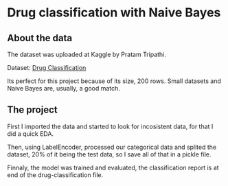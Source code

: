 # Drug classification with Naive Bayes

## About the data
<p>The dataset was uploaded at Kaggle by Pratam Tripathi.</p>
<p>Dataset: <a href="https://www.kaggle.com/datasets/prathamtripathi/drug-classification">Drug Classification</a></p>
<p>Its perfect for this project because of its size, 200 rows. Small datasets and Naive Bayes are, usually, a good match.</p>

## The project
<p>First I imported the data and started to look for incosistent data, for that I did a quick EDA.</p>
<p>Then, using LabelEncoder, processed our categorical data and splited the dataset, 20% of it being the test data, so I save all of that in a pickle file.</p>
<p>Finnaly, the model was trained and evaluated, the classification report is at end of the drug-classification file.</p>
